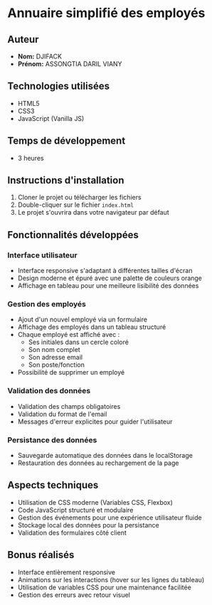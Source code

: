 # Annuaire simplifié des employés

## Auteur

- **Nom:** DJIFACK
- **Prénom:** ASSONGTIA DARIL VIANY

## Technologies utilisées

- HTML5
- CSS3
- JavaScript (Vanilla JS)

## Temps de développement

- 3 heures

## Instructions d'installation

1. Cloner le projet ou télécharger les fichiers
2. Double-cliquer sur le fichier `index.html`
3. Le projet s'ouvrira dans votre navigateur par défaut

## Fonctionnalités développées

### Interface utilisateur

- Interface responsive s'adaptant à différentes tailles d'écran
- Design moderne et épuré avec une palette de couleurs orange
- Affichage en tableau pour une meilleure lisibilité des données

### Gestion des employés

- Ajout d'un nouvel employé via un formulaire
- Affichage des employés dans un tableau structuré
- Chaque employé est affiché avec :
  - Ses initiales dans un cercle coloré
  - Son nom complet
  - Son adresse email
  - Son poste/fonction
- Possibilité de supprimer un employé

### Validation des données

- Validation des champs obligatoires
- Validation du format de l'email
- Messages d'erreur explicites pour guider l'utilisateur

### Persistance des données

- Sauvegarde automatique des données dans le localStorage
- Restauration des données au rechargement de la page

## Aspects techniques

- Utilisation de CSS moderne (Variables CSS, Flexbox)
- Code JavaScript structuré et modulaire
- Gestion des événements pour une expérience utilisateur fluide
- Stockage local des données pour la persistance
- Validation des formulaires côté client

## Bonus réalisés

- Interface entièrement responsive
- Animations sur les interactions (hover sur les lignes du tableau)
- Utilisation de variables CSS pour une maintenance facilitée
- Gestion des erreurs avec retour visuel
